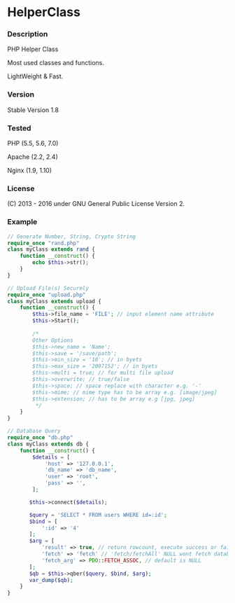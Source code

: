 # HelperClass

### Description
PHP Helper Class

Most used classes and functions.

LightWeight & Fast.

### Version 
Stable Version 1.8

### Tested
PHP    (5.5, 5.6, 7.0)

Apache (2.2, 2.4)

Nginx  (1.9, 1.10)

### License
(C) 2013 - 2016 under GNU General Public License Version 2.

### Example
```php
// Generate Number, String, Crypto String
require_once "rand.php"
class myClass extends rand {
    function __construct() {
        echo $this->str();
    }
}

// Upload File(s) Securely 
require_once "upload.php"
class myClass extends upload {
    function __construct() {
        $this->file_name = 'FILE'; // input element name attribute
        $this->Start();
        
        /*
        Other Options
        $this->new_name = 'Name';
        $this->save = '/save/path';
        $this->min_size = '10'; // in byets
        $this->max_size = '2097152'; // in byets
        $this->multi = true; // for multi file upload
        $this->overwrite; // true/false
        $this->space; // space replace with character e.g. '-'
        $this->mime; // mime type has to be array e.g. [image/jpeg]
        $this->extension; // has to be array e.g [jpg, jpeg]
         */
    }
}

// Database Query
require_once "db.php"
class myClass extends db {
    function __construct() {
        $details = [
            'host' => '127.0.0.1',
            'db_name' => 'db_name',
            'user' => 'root',
            'pass' => '',
        ];

       $this->connect($details);

       $query = 'SELECT * FROM users WHERE id=:id';
       $bind = [
           ':id' => '4'
       ];
       $arg = [
           'result' => true, // return rowcount, execute success or fail
           'fetch' => 'fetch' // 'fetch/fetchAll' NULL wont fetch database ,
           'fetch_arg' => PDO::FETCH_ASSOC, // default is NULL
       ];
       $qb = $this->qber($query, $bind, $arg);
       var_dump($qb);
    }
}
```